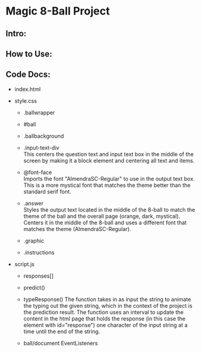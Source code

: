 # Magic 8-Ball Project

## Intro:


## How to Use:


## Code Docs:
- index.html  
  
- style.css  

  - .ballwrapper  
   
  - #ball  
    
  - .ballbackground  

  - .input-text-div  
    This centers the question text and input text box in the middle of the screen by making it a block element and centering all text and items. 

  - @font-face  
    Imports the font "AlmendraSC-Regular" to use in the output text box. This is a more mystical font that matches the theme better than the standard serif font.  
  
  - .answer  
    Styles the output text located in the middle of the 8-ball to match the theme of the ball and the overall page (orange, dark, mystical). Centers it in the middle of the 8-ball and uses a different font that matches the theme (AlmendraSC-Regular).

  - .graphic  
    
  - .instructions  
    
- script.js  
    
  - responses[]  
    
  - predict()
  
  - typeResponse()
    The function takes in as input the string to animate the typing out the given string, which in the context of the project is the prediction result. The function uses an interval to update the content in the html page that holds the response (in this case the element with id="response") one character of the input string at a time until the end of the string.

  - ball/document EventListeners
    

